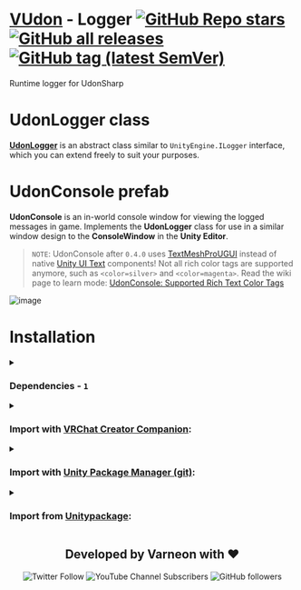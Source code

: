 <div>

# [VUdon](https://github.com/Varneon/VUdon) - Logger [![GitHub Repo stars](https://img.shields.io/github/stars/Varneon/VUdon-Logger?style=flat&label=Stars)](https://github.com/Varneon/VUdon-Logger/stargazers) [![GitHub all releases](https://img.shields.io/github/downloads/Varneon/VUdon-Logger/total?color=blue&label=Downloads&style=flat)](https://github.com/Varneon/VUdon-Logger/releases) [![GitHub tag (latest SemVer)](https://img.shields.io/github/v/tag/Varneon/VUdon-Logger?color=blue&label=Release&sort=semver&style=flat)](https://github.com/Varneon/VUdon-Logger/releases/latest)

</div>

Runtime logger for UdonSharp

# UdonLogger class

[**UdonLogger**](https://github.com/Varneon/VUdon-Logger/blob/main/Packages/com.varneon.vudon.logger/Runtime/Udon%20Programs/Abstract/UdonLogger.cs) is an abstract class similar to `UnityEngine.ILogger` interface, which you can extend freely to suit your purposes.

# UdonConsole prefab

**UdonConsole** is an in-world console window for viewing the logged messages in game. Implements the **UdonLogger** class for use in a similar window design to the **ConsoleWindow** in the **Unity Editor**.

> `NOTE`: UdonConsole after `0.4.0` uses [TextMeshProUGUI](https://docs.unity3d.com/Packages/com.unity.textmeshpro@2.1/api/TMPro.TextMeshProUGUI.html) instead of native [Unity UI Text](https://docs.unity3d.com/Packages/com.unity.ugui@1.0/manual/script-Text.html) components! Not all rich color tags are supported anymore, such as `<color=silver>` and `<color=magenta>`. Read the wiki page to learn mode: [UdonConsole: Supported Rich Text Color Tags](https://github.com/Varneon/VUdon-Logger/wiki/UdonConsole:-Supported-Rich-Text-Color-Tags)

![image](https://github.com/Varneon/VUdon-Logger/assets/26690821/bf83f488-e6a5-41e0-9210-71612cfc194d)

# Installation

<details><summary>

### Dependencies - `1`</summary>

* [VUdon - Editors](https://github.com/Varneon/VUdon-Editors)

</details><details><summary>

### Import with [VRChat Creator Companion](https://vcc.docs.vrchat.com/vpm/packages#user-packages):</summary>

> 1. Download `com.varneon.vudon.logger.zip` from [here](https://github.com/Varneon/VUdon-Logger/releases/latest)
> 2. Unpack the .zip somewhere
> 3. In VRChat Creator Companion, navigate to `Settings` > `User Packages` > `Add`
> 4. Navigate to the unpacked folder, `com.varneon.vudon.logger` and click `Select Folder`
> 5. `VUdon - Logger` should now be visible under `Local User Packages` in the project view in VRChat Creator Companion
> 6. Click `Add`

</details><details><summary>

### Import with [Unity Package Manager (git)](https://docs.unity3d.com/2019.4/Documentation/Manual/upm-ui-giturl.html):</summary>

> 1. In the Unity toolbar, select `Window` > `Package Manager` > `[+]` > `Add package from git URL...` 
> 2. Paste the following link: `https://github.com/Varneon/VUdon-Logger.git?path=/Packages/com.varneon.vudon.logger`

</details><details><summary>

### Import from [Unitypackage](https://docs.unity3d.com/2019.4/Documentation/Manual/AssetPackagesImport.html):</summary>

> 1. Download latest `com.varneon.vudon.logger.unitypackage` from [here](https://github.com/Varneon/VUdon-Logger/releases/latest)
> 2. Import the downloaded .unitypackage into your Unity project

</details>

<div align="center">

## Developed by Varneon with :hearts:

![Twitter Follow](https://img.shields.io/twitter/follow/Varneon?color=%231c9cea&label=%40Varneon&logo=Twitter&style=for-the-badge)
![YouTube Channel Subscribers](https://img.shields.io/youtube/channel/subscribers/UCKTxeXy7gyaxr-YA9qGWOYg?color=%23FF0000&label=Varneon&logo=YouTube&style=for-the-badge)
![GitHub followers](https://img.shields.io/github/followers/Varneon?color=%23303030&label=Varneon&logo=GitHub&style=for-the-badge)

</div>
